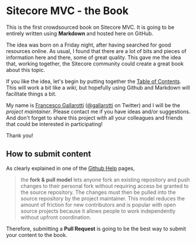 # Sitecore MVC - the Book

This is the first crowdsourced book on Sitecore MVC. 
It is going to be entirely written using **Markdown** and hosted here on GitHub.

The idea was born on a Friday night, after having searched for good resources online. As usual, I found that there are a lot of bits and pieces of information here and there, some of great quality. This gave me the idea that, working together, the Sitecore community could create a great book about this topic.

If you like the idea, let's begin by putting together the [Table of Contents](https://github.com/SitecoreMVC/theBook/blob/master/table-of-content.md). This will work a bit like a *wiki*, but hopefully using Github and Markdown will facilitate things a bit.

My name is [Francesco Gallarotti](https://github.com/gallarotti) ([@gallarotti](https://www.twitter.com/gallarotti) on Twitter) and I will be the *project maintainer*. Please contact me if you have ideas and/or suggestions. And don't forget to share this project with all your colleagues and friends that could be interested in participating! 

Thank you!

## How to submit content

As clearly explained in one of the [Github Help](https://help.github.com/articles/using-pull-requests) pages, 

> the **fork & pull model** lets anyone fork an existing repository and push changes to their personal fork without requiring access be granted to the source repository. The changes must then be pulled into the source repository by the project maintainer. This model reduces the amount of friction for new contributors and is popular with open source projects because it allows people to work independently without upfront coordination.

Therefore, submitting a **Pull Request** is going to be the best way to submit your content to the book.

